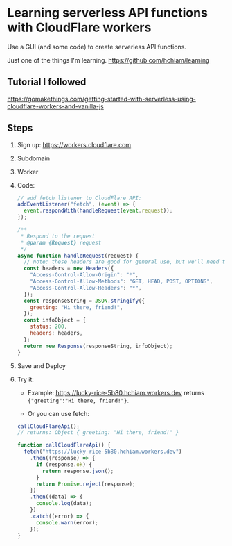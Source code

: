 # Learning serverless API functions with CloudFlare workers

Use a GUI (and some code) to create serverless API functions.

Just one of the things I'm learning. <https://github.com/hchiam/learning>

## Tutorial I followed

<https://gomakethings.com/getting-started-with-serverless-using-cloudflare-workers-and-vanilla-js>

## Steps

1. Sign up: <https://workers.cloudflare.com>
2. Subdomain
3. Worker
4. Code:

   ```js
   // add fetch listener to CloudFlare API:
   addEventListener("fetch", (event) => {
     event.respondWith(handleRequest(event.request));
   });

   /**
    * Respond to the request
    * @param {Request} request
    */
   async function handleRequest(request) {
     // note: these headers are good for general use, but we'll need to do other things for securing endpoints:
     const headers = new Headers({
       "Access-Control-Allow-Origin": "*",
       "Access-Control-Allow-Methods": "GET, HEAD, POST, OPTIONS",
       "Access-Control-Allow-Headers": "*",
     });
     const responseString = JSON.stringify({
       greeting: "Hi there, friend!",
     });
     const infoObject = {
       status: 200,
       headers: headers,
     };
     return new Response(responseString, infoObject);
   }
   ```

5. Save and Deploy
6. Try it:

   - Example: <https://lucky-rice-5b80.hchiam.workers.dev> returns `{"greeting":"Hi there, friend!"}`.

   - Or you can use fetch:

   ```js
   callCloudFlareApi();
   // returns: Object { greeting: "Hi there, friend!" }

   function callCloudFlareApi() {
     fetch("https://lucky-rice-5b80.hchiam.workers.dev")
       .then((response) => {
         if (response.ok) {
           return response.json();
         }
         return Promise.reject(response);
       })
       .then((data) => {
         console.log(data);
       })
       .catch((error) => {
         console.warn(error);
       });
   }
   ```

